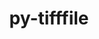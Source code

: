 ---
title: "py-tifffile"
layout: cache
categories: [package, develop]
meta: {"compilers": ["gcc@11.4.0", "gcc@9.4.0", "none"], "num_specs": 11, "num_specs_by_stack": {"data-vis-sdk": 4, "e4s": 4, "e4s-neoverse_v1": 2, "e4s-power": 1, "root": 11}, "oss": ["ubuntu20.04", "ubuntu22.04"], "platforms": ["linux"], "stacks": ["data-vis-sdk", "e4s", "e4s-neoverse_v1", "e4s-power", "root"], "targets": ["neoverse_v1", "ppc64le", "x86_64_v3"], "versions": ["2024.8.30"]}
spec_details: [{"compiler": "gcc@9.4.0", "hash": "2dq3mwzmmqkhdwx5wquz6ynkjufd6afj", "os": "ubuntu20.04", "platform": "linux", "size": "-", "stacks": ["e4s-power", "root"], "target": "ppc64le", "variants": ["build_system=python_pip"], "versions": ["2024.8.30"]}, {"compiler": "gcc@11.4.0", "hash": "3mmqiu35zqvt35oueyskfsypbfpazakk", "os": "ubuntu22.04", "platform": "linux", "size": "-", "stacks": ["e4s-neoverse_v1", "root"], "target": "neoverse_v1", "variants": ["build_system=python_pip"], "versions": ["2024.8.30"]}, {"compiler": "gcc@11.4.0", "hash": "7wsxkrikzaitx3dqf2vhneyjzf7wjrrm", "os": "ubuntu22.04", "platform": "linux", "size": "-", "stacks": ["e4s-neoverse_v1", "root"], "target": "neoverse_v1", "variants": ["build_system=python_pip"], "versions": ["2024.8.30"]}, {"compiler": "none", "hash": "cqwkkouegtgt6zxgwqjjxskeydtk5hhy", "os": "ubuntu22.04", "platform": "linux", "size": "-", "stacks": ["e4s", "root"], "target": "x86_64_v3", "variants": ["build_system=python_pip"], "versions": ["2024.8.30"]}, {"compiler": "none", "hash": "efeiexn5mvwvcfhyxu4kenfdoiczl52x", "os": "ubuntu20.04", "platform": "linux", "size": "-", "stacks": ["data-vis-sdk", "root"], "target": "x86_64_v3", "variants": ["build_system=python_pip"], "versions": ["2024.8.30"]}, {"compiler": "none", "hash": "iusmlbvkx5bfk4mwtuz5adx2zcublbz4", "os": "ubuntu20.04", "platform": "linux", "size": "-", "stacks": ["data-vis-sdk", "root"], "target": "x86_64_v3", "variants": ["build_system=python_pip"], "versions": ["2024.8.30"]}, {"compiler": "none", "hash": "klxf3t6oqywlbijflhiu54ornh3qahxa", "os": "ubuntu22.04", "platform": "linux", "size": "-", "stacks": ["e4s", "root"], "target": "x86_64_v3", "variants": ["build_system=python_pip"], "versions": ["2024.8.30"]}, {"compiler": "none", "hash": "r7qal6ziagqqpa32noasfitbcngq6qh2", "os": "ubuntu22.04", "platform": "linux", "size": "-", "stacks": ["e4s", "root"], "target": "x86_64_v3", "variants": ["build_system=python_pip"], "versions": ["2024.8.30"]}, {"compiler": "none", "hash": "v2comfngnkyduwtxoyeoydnsrdxssj6s", "os": "ubuntu22.04", "platform": "linux", "size": "-", "stacks": ["e4s", "root"], "target": "x86_64_v3", "variants": ["build_system=python_pip"], "versions": ["2024.8.30"]}, {"compiler": "none", "hash": "yjq22ihjact75ysidyffeb3fg3z55ddw", "os": "ubuntu20.04", "platform": "linux", "size": "-", "stacks": ["data-vis-sdk", "root"], "target": "x86_64_v3", "variants": ["build_system=python_pip"], "versions": ["2024.8.30"]}, {"compiler": "none", "hash": "yuvbldqlkb5amjfqcksdqgfdttejpcq5", "os": "ubuntu20.04", "platform": "linux", "size": "-", "stacks": ["data-vis-sdk", "root"], "target": "x86_64_v3", "variants": ["build_system=python_pip"], "versions": ["2024.8.30"]}]
---